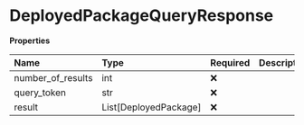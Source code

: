 # DeployedPackageQueryResponse

**Properties**

| Name              | Type                  | Required | Description |
| :---------------- | :-------------------- | :------- | :---------- |
| number_of_results | int                   | ❌       |             |
| query_token       | str                   | ❌       |             |
| result            | List[DeployedPackage] | ❌       |             |

